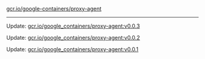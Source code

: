 [gcr.io/google-containers/proxy-agent](https://hub.docker.com/r/cruse/proxy-agent/tags/) 

----
Update: [gcr.io/google_containers/proxy-agent:v0.0.3](https://hub.docker.com/r/cruse/proxy-agent/tags/)

Update: [gcr.io/google_containers/proxy-agent:v0.0.2](https://hub.docker.com/r/cruse/proxy-agent/tags/)

Update: [gcr.io/google_containers/proxy-agent:v0.0.1](https://hub.docker.com/r/cruse/proxy-agent/tags/)

